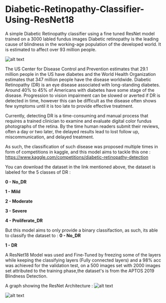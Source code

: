# Diabetic-Retinopathy-Classifier-Using-ResNet18
A simple Diabetic Retinopathy classifier using a fine tuned ResNet model trained on a 3000 labled fundus images
Diabetic retinopathy is the leading cause of blindness in the working-age population of the developed world. It is estimated to affect over 93 million people.

![alt text](https://camo.githubusercontent.com/1be5f063609d021dade5bd8c775e8e7162f242d10e43e0f8bdc614c9aaa1cc73/68747470733a2f2f73746f726167652e676f6f676c65617069732e636f6d2f6b6167676c652d636f6d7065746974696f6e732f6b6167676c652f343130342f6d656469612f726574696e612e6a7067)

The US Center for Disease Control and Prevention estimates that 29.1 million people in the US have diabetes and the World Health Organization estimates that 347 million people have the disease worldwide. Diabetic Retinopathy (DR) is an eye disease associated with long-standing diabetes. Around 40% to 45% of Americans with diabetes have some stage of the disease. Progression to vision impairment can be slowed or averted if DR is detected in time, however this can be difficult as the disease often shows few symptoms until it is too late to provide effective treatment.

Currently, detecting DR is a time-consuming and manual process that requires a trained clinician to examine and evaluate digital color fundus photographs of the retina. By the time human readers submit their reviews, often a day or two later, the delayed results lead to lost follow up, miscommunication, and delayed treatment.

As such, the classification of such disease was proposed multiple times in form of competitions in kaggle, and this model aims to tackle this one :
https://www.kaggle.com/competitions/diabetic-retinopathy-detection

You can download the dataset in the link mentioned above, the dataset is labeled for the 5 classes of DR : 

**0 - No_DR**

**1 - Mild**

**2 - Moderate**

**3 - Severe**

**4 - Proliferate_DR**

But this model aims to only provide a binary classifaction, as such, its able to classify the dataset to : 
**0 - No_DR**

**1 - DR**

A ResNet18 Model was used and Fine-Tuned by freezing some of the layers while keeping the classifying layers (Fully connected layers) and a 98% acc was achieved for the validation test, on a 500 images set with 2000 images set attributed to the training phase,the dataset's is from the APTOS 2019 Blindness Detection.

<font size= “8”> A graph showing the ResNet Architecture :</font>
![alt text](https://raw.githubusercontent.com/MaladAhmed/Diabetic-Retinopathy-Classifier-Using-ResNet512/main/images%20for%20the%20preview/Original-ResNet-18-Architecture.png)


![alt text](https://raw.githubusercontent.com/MaladAhmed/Diabetic-Retinopathy-Classifier-Using-ResNet512/main/images%20for%20the%20preview/download.png)











